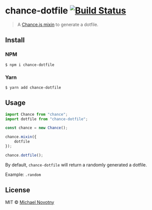 # chance-dotfile [![Build Status](https://travis-ci.org/manovotny/chance-dotfile.svg?branch=master)](https://travis-ci.org/manovotny/chance-dotfile)

> A [Chance.js mixin](http://chancejs.com/#mixin) to generate a dotfile.

## Install

### NPM

```
$ npm i chance-dotfile
```

### Yarn

```
$ yarn add chance-dotfile
```

## Usage

```js
import Chance from "chance";
import dotfile from "chance-dotfile";

const chance = new Chance();

chance.mixin({
    dotfile
});

chance.dotfile();
```

By default, `chance-dotfile` will return a randomly generated a dotfile.

Example: `.random`

## License

MIT © [Michael Novotny](http://manovotny.com)
